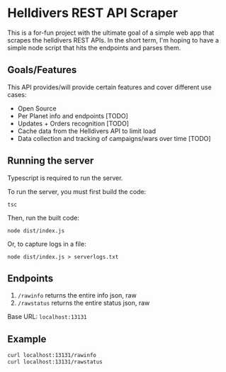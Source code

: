 # Helldivers REST API Scraper

This is a for-fun project with the ultimate goal of a simple web app that scrapes the helldivers REST APIs. In the short term, I'm hoping to have a simple node script that hits the endpoints and parses them.

## Goals/Features

This API provides/will provide certain features and cover different use cases:

- Open Source
- Per Planet info and endpoints [TODO]
- Updates + Orders recognition [TODO]
- Cache data from the Helldivers API to limit load
- Data collection and tracking of campaigns/wars over time [TODO]

## Running the server

Typescript is required to run the server.

To run the server, you must first build the code:

```
tsc
```

Then, run the built code:
```
node dist/index.js
```

Or, to capture logs in a file: 

```
node dist/index.js > serverlogs.txt
```

## Endpoints

1. `/rawinfo` returns the entire info json, raw
2. `/rawstatus` returns the entire status json, raw

Base URL: `localhost:13131`

## Example

```bash
curl localhost:13131/rawinfo
curl localhost:13131/rawstatus
```